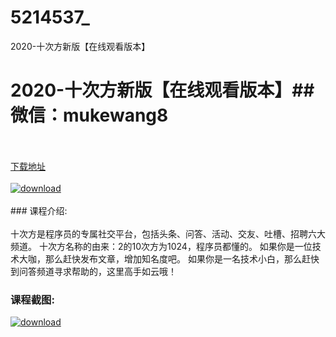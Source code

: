 # 5214537_
2020-十次方新版【在线观看版本】
# 2020-十次方新版【在线观看版本】## 微信：mukewang8
<br/></br>[下载地址](http://www.36tz.cn/article/5214537 "下载地址")
<br/></br>[![download](http://36tz.cn/muke_img/2020_07_1-75-300x162.png "下载地址")](http://www.36tz.cn/article/5214537 "下载地址")
<br/></br>### 课程介绍:<br/></br>十次方是程序员的专属社交平台，包括头条、问答、活动、交友、吐槽、招聘六大频道。
十次方名称的由来：2的10次方为1024，程序员都懂的。
如果你是一位技术大咖，那么赶快发布文章，增加知名度吧。
如果你是一名技术小白，那么赶快到问答频道寻求帮助的，这里高手如云哦！

### 课程截图:
[![download](http://36tz.cn/muke_img/2020_07_2-73.png "下载地址")](http://www.36tz.cn/article/5214537 "下载地址")
